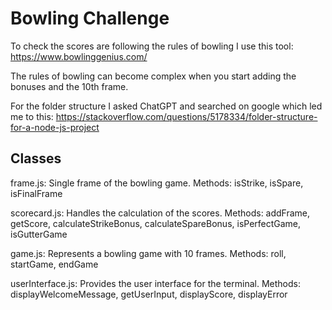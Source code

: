 # Bowling Challenge

To check the scores are following the rules of bowling I use this tool: https://www.bowlinggenius.com/

The rules of bowling can become complex when you start adding the bonuses and the 10th frame.

For the folder structure I asked ChatGPT and searched on google which led me to this: https://stackoverflow.com/questions/5178334/folder-structure-for-a-node-js-project

## Classes
frame.js: Single frame of the bowling game.
Methods: isStrike, isSpare, isFinalFrame

scorecard.js: Handles the calculation of the scores.
Methods: addFrame, getScore, calculateStrikeBonus, calculateSpareBonus, isPerfectGame, isGutterGame

game.js: Represents a bowling game with 10 frames.
Methods: roll, startGame, endGame

userInterface.js: Provides the user interface for the terminal.
Methods: displayWelcomeMessage, getUserInput, displayScore, displayError